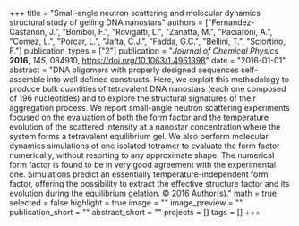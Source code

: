 +++
title = "Small-angle neutron scattering and molecular dynamics structural study of gelling DNA nanostars"
authors = ["Fernandez-Castanon, J.", "Bomboi, F.", "Rovigatti, L.", "Zanatta, M.", "Paciaroni, A.", "Comez, L.", "Porcar, L.", "Jafta, C.J.", "Fadda, G.C.", "Bellini, T.", "Sciortino, F."]
publication_types = ["2"]
publication = "*Journal of Chemical Physics* **2016**, *145*, 084910, https://doi.org/10.1063/1.4961398"
date = "2016-01-01"
abstract = "DNA oligomers with properly designed sequences self-assemble into well defined constructs. Here, we exploit this methodology to produce bulk quantities of tetravalent DNA nanostars (each one composed of 196 nucleotides) and to explore the structural signatures of their aggregation process. We report small-angle neutron scattering experiments focused on the evaluation of both the form factor and the temperature evolution of the scattered intensity at a nanostar concentration where the system forms a tetravalent equilibrium gel. We also perform molecular dynamics simulations of one isolated tetramer to evaluate the form factor numerically, without resorting to any approximate shape. The numerical form factor is found to be in very good agreement with the experimental one. Simulations predict an essentially temperature-independent form factor, offering the possibility to extract the effective structure factor and its evolution during the equilibrium gelation. © 2016 Author(s)."
math = true
selected = false
highlight = true
image = ""
image_preview = ""
publication_short = ""
abstract_short = ""
projects = []
tags = []
+++
